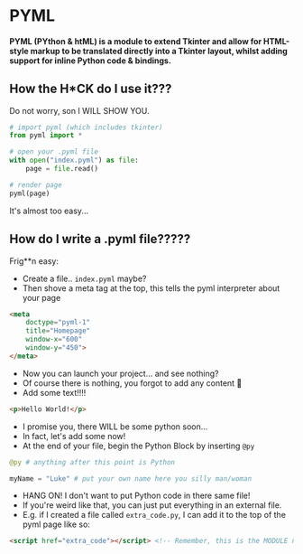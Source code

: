 <h1>PYML</h1>
<h4>PYML (<strong>PY</strong>thon & ht<strong>ML</strong>) is a module to extend Tkinter and allow for HTML-style markup to be translated directly into a Tkinter layout, whilst adding support for inline Python code & bindings.</h4>

<h2>How the H*CK do I use it???</h2>

<p>Do not worry, son I WILL SHOW YOU.</p>

```py
# import pyml (which includes tkinter)
from pyml import *

# open your .pyml file
with open("index.pyml") as file:
    page = file.read()

# render page
pyml(page)
```

<p>It's almost too easy...</p>

<h2>How do I write a .pyml file?????</h2>

<p>Frig**n easy:</p>

<ul>
    <li>Create a file.. <code>index.pyml</code> maybe?</li>
    <li>Then shove a meta tag at the top, this tells the pyml interpreter about your page</li>
</ul>

```html
<meta
    doctype="pyml-1"
    title="Homepage"
    window-x="600"
    window-y="450">
</meta>
```
    
<ul>
    <li>Now you can launch your project... and see nothing?</li>
    <li>Of course there is nothing, you forgot to add any content 🤬</li>
    <li>Add some text!!!!</li>
</ul>

```html
<p>Hello World!</p>
```

<ul>
    <li>I promise you, there WILL be some python soon...</li>
    <li>In fact, let's add some now!</li>
    <li>At the end of your file, begin the Python Block by inserting <code>@py</code></li>
</ul>

```py
@py # anything after this point is Python

myName = "Luke" # put your own name here you silly man/woman

```

<ul>
    <li>HANG ON! I don't want to put Python code in there same file!</li>
    <li>If you're weird like that, you can just put everything in an external file.</li>
    <li>E.g. if I created a file called <code>extra_code.py</code>, I can add it to the top of the pyml page like so:</li>
</ul>

```html
<script href="extra_code"></script> <!-- Remember, this is the MODULE name, there's no need for the .py file extension -->
```
